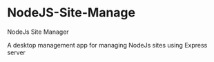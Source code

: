 # NodeJS-Site-Manage
NodeJs Site Manager

A desktop management app for managing NodeJs sites using Express server

